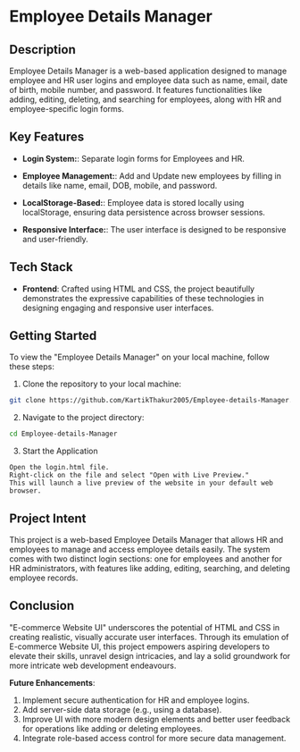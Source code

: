 # Employee Details Manager

## Description
Employee Details Manager is a web-based application designed to manage employee and HR user logins and employee data such as name, email, date of birth, mobile number, and password. It features functionalities like adding, editing, deleting, and searching for employees, along with HR and employee-specific login forms.

## Key Features

- **Login System:**: Separate login forms for Employees and HR.

- **Employee Management:**: Add  and Update new employees by filling in details like name, email, DOB, mobile, and password.

- **LocalStorage-Based:**: Employee data is stored locally using localStorage, ensuring data persistence across browser sessions.

- **Responsive Interface:**: The user interface is designed to be responsive and user-friendly.

## Tech Stack

- **Frontend**: Crafted using HTML and CSS, the project beautifully demonstrates the expressive capabilities of these technologies in designing engaging and responsive user interfaces.

## Getting Started

To view the "Employee Details Manager" on your local machine, follow these steps:

1. Clone the repository to your local machine:

```bash
git clone https://github.com/KartikThakur2005/Employee-details-Manager.git
```
2. Navigate to the project directory:

```bash
cd Employee-details-Manager
```


3. Start the Application
```
Open the login.html file.
Right-click on the file and select "Open with Live Preview."
This will launch a live preview of the website in your default web browser.
```

## Project Intent

This project is a web-based Employee Details Manager that allows HR and employees to manage and access employee details easily. The system comes with two distinct login sections: one for employees and another for HR administrators, with features like adding, editing, searching, and deleting employee records.

## Conclusion

"E-commerce Website UI" underscores the potential of HTML and CSS in creating realistic, visually accurate user interfaces. Through its emulation of E-commerce Website UI, this project empowers aspiring developers to elevate their skills, unravel design intricacies, and lay a solid groundwork for more intricate web development endeavours.

**Future Enhancements**:
1. Implement secure authentication for HR and employee logins.
2. Add server-side data storage (e.g., using a database).
3. Improve UI with more modern design elements and better user feedback for operations like adding or deleting employees.
4. Integrate role-based access control for more secure data management.

